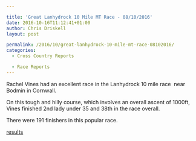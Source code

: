 ```yaml
---

title: 'Great Lanhydrock 10 Mile MT Race - 08/10/2016'
date: 2016-10-16T11:12:41+01:00
author: Chris Driskell
layout: post

permalink: /2016/10/great-lanhydrock-10-mile-mt-race-08102016/
categories:
  - Cross Country Reports

  - Race Reports
---
```

Rachel Vines had an excellent race in the Lanhydrock 10 mile race  near Bodmin in Cornwall.

On this tough and hilly course, which involves an overall ascent of 1000ft, Vines finished 2nd lady under 35 and 38th in the race overall.

There were 191 finishers in this popular race.

[results](https://www.runbritainrankings.com/results/results.aspx?meetingid=171391)

&nbsp;